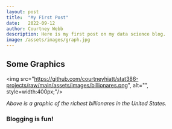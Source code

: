 ```yaml
---
layout: post
title:  "My First Post"
date:   2022-09-12
author: Courtney Webb
description: Here is my first post on my data science blog.
image: /assets/images/graph.jpg
---
```


## Some Graphics

<img src="https://github.com/courtneyhiatt/stat386-projects/raw/main/assets/images/billionares.png", alt="", style=width:400px;"/>

*Above is a graphic of the richest billionares in the United States.* 


### Blogging is fun!
